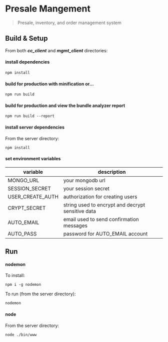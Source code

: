 # Presale Mangement

> Presale, inventory, and order management system

## Build & Setup

From both __*cc_client*__ and __*mgmt_client*__ directories:

#### install dependencies
``` 
npm install
``` 
 
#### build for production with minification or...
``` 
npm run build
``` 
 
#### build for production and view the bundle analyzer report
``` 
npm run build --report
```

#### install server dependencies

From the server directory:

``` 
npm install
 ``` 

#### set environment variables

variable | description
--------- | -------
MONGO_URL | your mongodb url
SESSION_SECRET | your session secret
USER_CREATE_AUTH | authorization for creating users
CRYPT_SECRET | string used to encrypt and decrypt sensitive data
AUTO_EMAIL | email used to send confirmation messages
AUTO_PASS | password for AUTO_EMAIL account


## Run
#### nodemon

To install:
``` 
npm i -g nodemon
```

To run (from the server directory):
```
nodemon
``` 
 
#### node
From the server directory:
``` 
node ./bin/www
```

